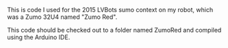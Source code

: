 This is code I used for the 2015 LVBots sumo context on my robot,
which was a Zumo 32U4 named "Zumo Red".

This code should be checked out to a folder named ZumoRed and
compiled using the Arduino IDE.
